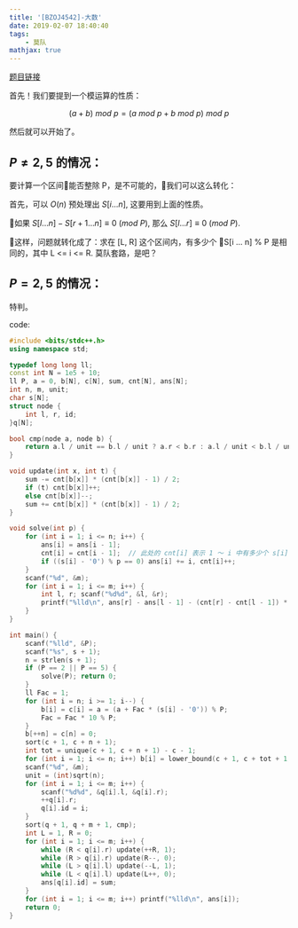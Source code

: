 ```yaml
---
title: '[BZOJ4542]-大数'
date: 2019-02-07 18:40:40
tags: 
    - 莫队
mathjax: true
---
```


[题目链接](https://www.lydsy.com/JudgeOnline/problem.php?id=4542)

首先！我们要提到一个模运算的性质：

$$(a + b)\ mod\ p = (a\ mod\ p + b\ mod\ p)\ mod\ p$$

然后就可以开始了。

## $P \neq 2, 5$ 的情况：

要计算一个区间能否整除 P，是不可能的，我们可以这么转化：

首先，可以 $O(n)$ 预处理出 $S[i ... n] % P$, 这要用到上面的性质。

如果 $S[l ... n] - S[r + 1 ... n] \equiv 0\ (mod\ P)$, 那么 $S[l ... r] \equiv 0\ (mod\ P)$.

这样，问题就转化成了：求在 [L, R] 这个区间内，有多少个 S[i ... n] % P 是相同的，其中 L <= i <= R. 莫队套路，是吧？

## $P = 2, 5$ 的情况：

特判。

code:
``` c++
#include <bits/stdc++.h>
using namespace std;

typedef long long ll;
const int N = 1e5 + 10;
ll P, a = 0, b[N], c[N], sum, cnt[N], ans[N];
int n, m, unit;
char s[N];
struct node {
    int l, r, id;
}q[N];

bool cmp(node a, node b) {
    return a.l / unit == b.l / unit ? a.r < b.r : a.l / unit < b.l / unit;
}

void update(int x, int t) {
    sum -= cnt[b[x]] * (cnt[b[x]] - 1) / 2;
    if (t) cnt[b[x]]++;
    else cnt[b[x]]--;
    sum += cnt[b[x]] * (cnt[b[x]] - 1) / 2;
}

void solve(int p) {
    for (int i = 1; i <= n; i++) {
        ans[i] = ans[i - 1];
        cnt[i] = cnt[i - 1];  // 此处的 cnt[i] 表示 1 ～ i 中有多少个 s[i] 是 P 的倍数
        if ((s[i] - '0') % p == 0) ans[i] += i, cnt[i]++;
    }
    scanf("%d", &m);
    for (int i = 1; i <= m; i++) {
        int l, r; scanf("%d%d", &l, &r);
        printf("%lld\n", ans[r] - ans[l - 1] - (cnt[r] - cnt[l - 1]) * (l - 1));
    }
}

int main() {
    scanf("%lld", &P);
    scanf("%s", s + 1);
    n = strlen(s + 1);
    if (P == 2 || P == 5) {
        solve(P); return 0;
    }
    ll Fac = 1;
    for (int i = n; i >= 1; i--) {
        b[i] = c[i] = a = (a + Fac * (s[i] - '0')) % P;
        Fac = Fac * 10 % P;
    }
    b[++n] = c[n] = 0;
    sort(c + 1, c + n + 1);
    int tot = unique(c + 1, c + n + 1) - c - 1;
    for (int i = 1; i <= n; i++) b[i] = lower_bound(c + 1, c + tot + 1, b[i]) - c;
    scanf("%d", &m);
    unit = (int)sqrt(n);
    for (int i = 1; i <= m; i++) {
        scanf("%d%d", &q[i].l, &q[i].r);
        ++q[i].r;
        q[i].id = i;
    }
    sort(q + 1, q + m + 1, cmp);
    int L = 1, R = 0;
    for (int i = 1; i <= m; i++) {
        while (R < q[i].r) update(++R, 1);
        while (R > q[i].r) update(R--, 0);
        while (L > q[i].l) update(--L, 1);
        while (L < q[i].l) update(L++, 0);
        ans[q[i].id] = sum;
    }
    for (int i = 1; i <= m; i++) printf("%lld\n", ans[i]);
    return 0;
}
```